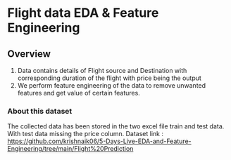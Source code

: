 # Flight data EDA & Feature Engineering

## Overview
1. Data contains details of Flight source and Destination with corresponding duration of the flight with price being the output
2. We perform feature engineering of the data to remove unwanted features and get value of certain features.

### About this dataset
The collected data has been stored in the two excel file train and test data. With test data missing the price column.
Dataset link : https://github.com/krishnaik06/5-Days-Live-EDA-and-Feature-Engineering/tree/main/Flight%20Prediction
